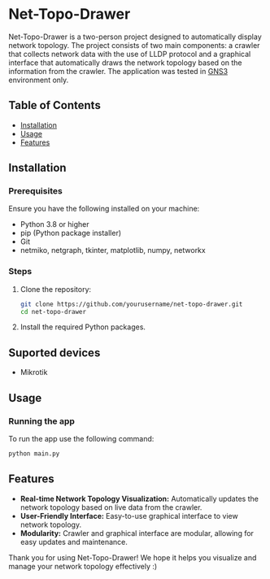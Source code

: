 # Net-Topo-Drawer

Net-Topo-Drawer is a two-person project designed to automatically display network topology. The project consists of two main components: a crawler that collects network data with the use of LLDP protocol and a graphical interface that automatically draws the network topology based on the information from the crawler.
The application was tested in [GNS3](https://www.gns3.com/) environment only.

## Table of Contents

- [Installation](#installation)
- [Usage](#usage)
- [Features](#features)

## Installation

### Prerequisites

Ensure you have the following installed on your machine:

- Python 3.8 or higher
- pip (Python package installer)
- Git
- netmiko, netgraph, tkinter, matplotlib, numpy, networkx

### Steps

1. Clone the repository:
    ```sh
    git clone https://github.com/yourusername/net-topo-drawer.git
    cd net-topo-drawer
    ```

2. Install the required Python packages.
   
## Suported devices
- Mikrotik
  
## Usage

### Running the app

To run the app use the following command:

```sh
python main.py
```

## Features

- **Real-time Network Topology Visualization:** Automatically updates the network topology based on live data from the crawler.
- **User-Friendly Interface:** Easy-to-use graphical interface to view network topology.
- **Modularity:** Crawler and graphical interface are modular, allowing for easy updates and maintenance.



Thank you for using Net-Topo-Drawer! We hope it helps you visualize and manage your network topology effectively :)
